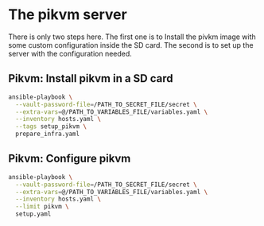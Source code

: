 # The pikvm server

There is only two steps here. The first one is to Install the pivkm image with
some custom configuration inside the SD card. The second is to set up the server
with the configuration needed.

## Pikvm: Install pikvm in a SD card

```bash
ansible-playbook \
  --vault-password-file=/PATH_TO_SECRET_FILE/secret \
  --extra-vars=@/PATH_TO_VARIABLES_FILE/variables.yaml \
  --inventory hosts.yaml \
  --tags setup_pikvm \
  prepare_infra.yaml
```

## Pikvm: Configure pikvm

```bash
ansible-playbook \
  --vault-password-file=/PATH_TO_SECRET_FILE/secret \
  --extra-vars=@/PATH_TO_VARIABLES_FILE/variables.yaml \
  --inventory hosts.yaml \
  --limit pikvm \
  setup.yaml
```
